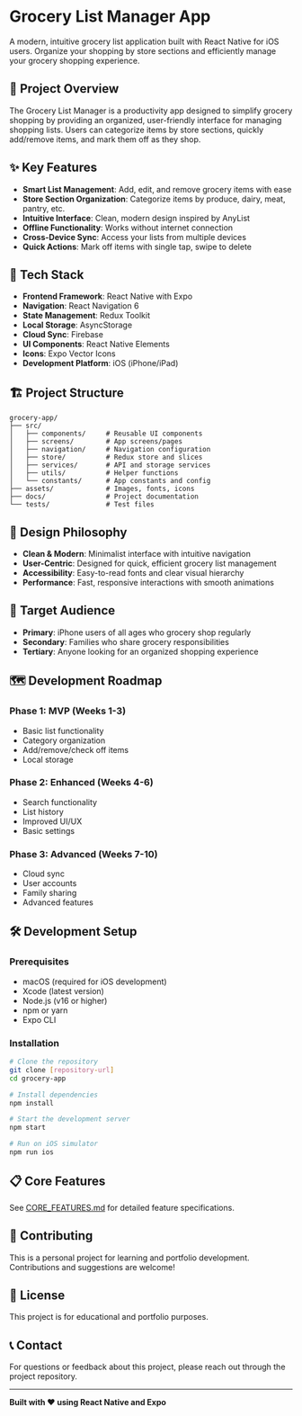 # Grocery List Manager App

A modern, intuitive grocery list application built with React Native for iOS users. Organize your shopping by store sections and efficiently manage your grocery shopping experience.

## 🎯 Project Overview

The Grocery List Manager is a productivity app designed to simplify grocery shopping by providing an organized, user-friendly interface for managing shopping lists. Users can categorize items by store sections, quickly add/remove items, and mark them off as they shop.

## ✨ Key Features

- **Smart List Management**: Add, edit, and remove grocery items with ease
- **Store Section Organization**: Categorize items by produce, dairy, meat, pantry, etc.
- **Intuitive Interface**: Clean, modern design inspired by AnyList
- **Offline Functionality**: Works without internet connection
- **Cross-Device Sync**: Access your lists from multiple devices
- **Quick Actions**: Mark off items with single tap, swipe to delete

## 🚀 Tech Stack

- **Frontend Framework**: React Native with Expo
- **Navigation**: React Navigation 6
- **State Management**: Redux Toolkit
- **Local Storage**: AsyncStorage
- **Cloud Sync**: Firebase
- **UI Components**: React Native Elements
- **Icons**: Expo Vector Icons
- **Development Platform**: iOS (iPhone/iPad)

## 🏗️ Project Structure

```
grocery-app/
├── src/
│   ├── components/     # Reusable UI components
│   ├── screens/        # App screens/pages
│   ├── navigation/     # Navigation configuration
│   ├── store/          # Redux store and slices
│   ├── services/       # API and storage services
│   ├── utils/          # Helper functions
│   └── constants/      # App constants and config
├── assets/             # Images, fonts, icons
├── docs/               # Project documentation
└── tests/              # Test files
```

## 🎨 Design Philosophy

- **Clean & Modern**: Minimalist interface with intuitive navigation
- **User-Centric**: Designed for quick, efficient grocery list management
- **Accessibility**: Easy-to-read fonts and clear visual hierarchy
- **Performance**: Fast, responsive interactions with smooth animations

## 📱 Target Audience

- **Primary**: iPhone users of all ages who grocery shop regularly
- **Secondary**: Families who share grocery responsibilities
- **Tertiary**: Anyone looking for an organized shopping experience

## 🗺️ Development Roadmap

### Phase 1: MVP (Weeks 1-3)

- Basic list functionality
- Category organization
- Add/remove/check off items
- Local storage

### Phase 2: Enhanced (Weeks 4-6)

- Search functionality
- List history
- Improved UI/UX
- Basic settings

### Phase 3: Advanced (Weeks 7-10)

- Cloud sync
- User accounts
- Family sharing
- Advanced features

## 🛠️ Development Setup

### Prerequisites

- macOS (required for iOS development)
- Xcode (latest version)
- Node.js (v16 or higher)
- npm or yarn
- Expo CLI

### Installation

```bash
# Clone the repository
git clone [repository-url]
cd grocery-app

# Install dependencies
npm install

# Start the development server
npm start

# Run on iOS simulator
npm run ios
```

## 📋 Core Features

See [CORE_FEATURES.md](./docs/CORE_FEATURES.md) for detailed feature specifications.

## 🤝 Contributing

This is a personal project for learning and portfolio development. Contributions and suggestions are welcome!

## 📄 License

This project is for educational and portfolio purposes.

## 📞 Contact

For questions or feedback about this project, please reach out through the project repository.

---

**Built with ❤️ using React Native and Expo**
